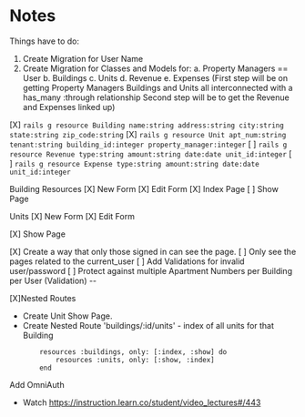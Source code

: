 # Notes

Things have to do: 
1. Create Migration for User Name
2. Create Migration for Classes and Models for:
    a. Property Managers == User
    b. Buildings
    c. Units
    d. Revenue
    e. Expenses
(First step will be on getting Property Managers Buildings and Units all interconnected with a has_many :through relationship
Second step will be to get the Revenue and Expenses linked up)

[X] `rails g resource Building name:string address:string city:string state:string zip_code:string` 
[X] `rails g resource Unit apt_num:string tenant:string building_id:integer property_manager:integer`
[ ] `rails g resource Revenue type:string amount:string date:date unit_id:integer`
[ ] `rails g resource Expense type:string amount:string date:date unit_id:integer`

Building Resources
[X] New Form
[X] Edit Form
[X] Index Page
[ ] Show Page

Units 
[X] New Form
[X] Edit Form
<!-- [ ] Index Page -->
[X] Show Page

[X] Create a way that only those signed in can see the page.
[ ] Only see the pages related to the current_user
[ ] Add Validations for invalid user/password
[ ] Protect against multiple Apartment Numbers per Building per User (Validation) -- 


[X]Nested Routes
- Create Unit Show Page.
- Create Nested Route 'buildings/:id/units' - index of all units for that Building
    ```
        resources :buildings, only: [:index, :show] do 
            resources :units, only: [:show, :index]
        end
    ```

Add OmniAuth
- Watch https://instruction.learn.co/student/video_lectures#/443

